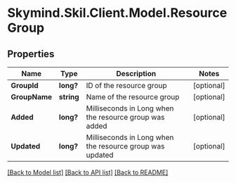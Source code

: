 
# Skymind.Skil.Client.Model.ResourceGroup

## Properties

Name | Type | Description | Notes
------------ | ------------- | ------------- | -------------
**GroupId** | **long?** | ID of the resource group | [optional] 
**GroupName** | **string** | Name of the resource group | [optional] 
**Added** | **long?** | Milliseconds in Long when the resource group was added | [optional] 
**Updated** | **long?** | Milliseconds in Long when the resource group was updated | [optional] 

[[Back to Model list]](../README.md#documentation-for-models)
[[Back to API list]](../README.md#documentation-for-api-endpoints)
[[Back to README]](../README.md)

